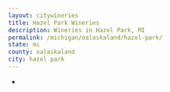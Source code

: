 ```yaml
---
layout: citywineries
title: Hazel Park Wineries
description: Wineries in Hazel Park, MI
permalink: /michigan/oalaskaland/hazel-park/
state: mi
county: oalaskaland
city: hazel park
---
```

-
